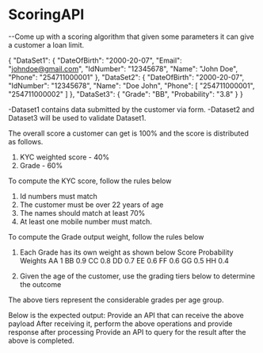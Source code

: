 # ScoringAPI
--Come up with a scoring algorithm that given some parameters it can give a customer a loan limit.

{
    "DataSet1": {
        "DateOfBirth": "2000-20-07",
        "Email": "johndoe@gmail.com",
        "IdNumber": "12345678",
        "Name": "John Doe",
        "Phone": "254711000001"
    },
    "DataSet2": {
        "DateOfBirth": "2000-20-07",
        "IdNumber": "12345678",
        "Name": "Doe John",
        "Phone": [
            "254711000001",
            "254711000002"
        ]
    },
    "DataSet3": {
        "Grade": "BB",
        "Probability": "3.8"
    }
}

-Dataset1 contains data submitted by the customer via form.
-Dataset2 and Dataset3 will be used to validate Dataset1.

The overall score a customer can get is 100% and the score is distributed as follows.
1. KYC weighted score - 40%
2. Grade - 60%

To compute the KYC score, follow the rules below
1. Id numbers must match
2. The customer must be over 22 years of age
3. The names should match at least 70%
4. At least one mobile number must match.

To compute the Grade output weight, follow the rules below
1. Each Grade has its own weight as shown below
Score Probability	Weights
AA			1
BB			0.9
CC			0.8
DD			0.7
EE			0.6
FF			0.6
GG			0.5
HH			0.4

2. Given the age of the customer, use the grading tiers below to determine the outcome
<?xml version="1.0" encoding="utf-8"?>
<Tier xmlns:xsi="http://www.w3.org/2001/XMLSchema-instance" xmlns:xsd="http://www.w3.org/2001/XMLSchema">
    <ScoreOutputGrades>
        <Score LowerAgeLimit="22" UpperAgeLimit="24" GradesOutPut="AA,BB" />
        <Score LowerAgeLimit="25" UpperAgeLimit="60" GradesOutPut="AA,BB,CC,DD,EE,FF,GG" />
    </ScoreOutputGrades>
</Tier>
The above tiers represent the considerable grades per age group.

Below is the expected output:
	Provide an API that can receive the above payload
	After receiving it, perform the above operations and provide response after processing
	Provide an API to query for the result after the above is completed.

